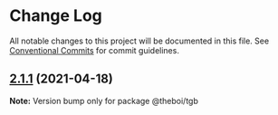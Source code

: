 # Change Log

All notable changes to this project will be documented in this file.
See [Conventional Commits](https://conventionalcommits.org) for commit guidelines.

## [2.1.1](https://github.com/theboi/smp-sstinc-org/compare/v2.1.0...v2.1.1) (2021-04-18)

**Note:** Version bump only for package @theboi/tgb
